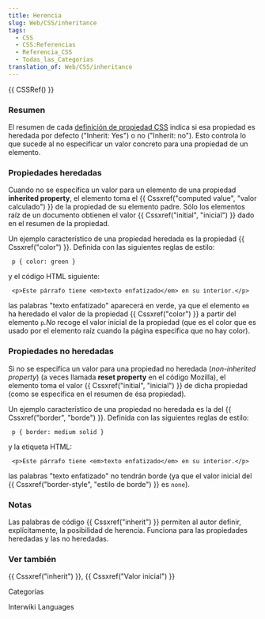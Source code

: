 ```yaml
---
title: Herencia
slug: Web/CSS/inheritance
tags:
  - CSS
  - CSS:Referencias
  - Referencia_CSS
  - Todas_las_Categorías
translation_of: Web/CSS/inheritance
---
```

{{ CSSRef() }}

### Resumen

El resumen de cada [definición de propiedad CSS](es/Gu%c3%ada_de_referencia_de_CSS) indica si esa propiedad es heredada por defecto ("Inherit: Yes") o no ("Inherit: no"). Esto controla lo que sucede al no especificar un valor concreto para una propiedad de un elemento.

### Propiedades heredadas

Cuando no se especifica un valor para un elemento de una propiedad **inherited property**, el elemento toma el {{ Cssxref("computed value", "valor calculado") }} de la propiedad de su elemento padre. Sólo los elementos raíz de un documento obtienen el valor {{ Cssxref("initial", "inicial") }} dado en el resumen de la propiedad.

Un ejemplo característico de una propiedad heredada es la propiedad {{ Cssxref("color") }}. Definida con las siguientes reglas de estilo:

     p { color: green }

y el código HTML siguiente:

     <p>Este párrafo tiene <em>texto enfatizado</em> en su interior.</p>

las palabras "texto enfatizado" aparecerá en verde, ya que el elemento `em` ha heredado el valor de la propiedad {{ Cssxref("color") }} a partir del elemento `p`._No_ recoge el valor inicial de la propiedad (que es el color que es usado por el elemento raíz cuando la página especifica que no hay color).

### Propiedades no heredadas

Si no se especifica un valor para una propiedad no heredada (_non-inherited property_) (a veces llamada **reset property** en el código Mozilla), el elemento toma el valor {{ Cssxref("initial", "inicial") }} de dicha propiedad (como se especifica en el resumen de ésa propiedad).

Un ejemplo característico de una propiedad no heredada es la del {{ Cssxref("border", "borde") }}. Definida con las siguientes reglas de estilo:

     p { border: medium solid }

y la etiqueta HTML:

     <p>Este párrafo tiene <em>texto enfatizado</em> en su interior.</p>

las palabras "texto enfatizado" no tendrán borde (ya que el valor inicial del {{ Cssxref("border-style", "estilo de borde") }} es `none`).

### Notas

Las palabras de código {{ Cssxref("inherit") }} permiten al autor definir, explícitamente, la posibilidad de herencia. Funciona para las propiedades heredadas y las no heredadas.

### Ver también

{{ Cssxref("inherit") }}, {{ Cssxref("Valor inicial") }}

Categorías

Interwiki Languages
